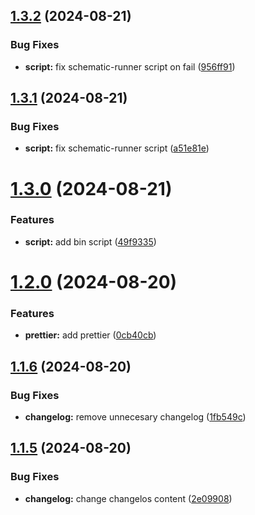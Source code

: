 ## [1.3.2](https://github.com/pmolinag/common-angular-utilities/compare/v1.3.1...v1.3.2) (2024-08-21)


### Bug Fixes

* **script:** fix schematic-runner script on fail ([956ff91](https://github.com/pmolinag/common-angular-utilities/commit/956ff911cda0cf994de7ab2d4b9bd205f970eed2))

## [1.3.1](https://github.com/pmolinag/common-angular-utilities/compare/v1.3.0...v1.3.1) (2024-08-21)


### Bug Fixes

* **script:** fix schematic-runner script ([a51e81e](https://github.com/pmolinag/common-angular-utilities/commit/a51e81eb1dc182c92002a5a359cfecc1a79de504))

# [1.3.0](https://github.com/pmolinag/common-angular-utilities/compare/v1.2.0...v1.3.0) (2024-08-21)


### Features

* **script:** add bin script ([49f9335](https://github.com/pmolinag/common-angular-utilities/commit/49f9335aa869d8aec77418cb09952ad14dbee25a))

# [1.2.0](https://github.com/pmolinag/common-angular-utilities/compare/v1.1.6...v1.2.0) (2024-08-20)


### Features

* **prettier:** add prettier ([0cb40cb](https://github.com/pmolinag/common-angular-utilities/commit/0cb40cb9dbb12e14d82fdd9ee72c0661fb992677))

## [1.1.6](https://github.com/pmolinag/common-angular-utilities/compare/v1.1.5...v1.1.6) (2024-08-20)


### Bug Fixes

* **changelog:** remove unnecesary changelog ([1fb549c](https://github.com/pmolinag/common-angular-utilities/commit/1fb549c730cb8412396ad1258ca8184a1b244800))

## [1.1.5](https://github.com/pmolinag/common-angular-utilities/compare/v1.1.4...v1.1.5) (2024-08-20)


### Bug Fixes

* **changelog:** change changelos content ([2e09908](https://github.com/pmolinag/common-angular-utilities/commit/2e09908934401ab9a43bbd8dd2070301dea503a5))
